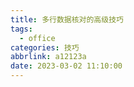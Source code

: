 ```yaml
---
title: 多行数据核对的高级技巧
tags:
  - office
categories: 技巧
abbrlink: a12123a
date: 2023-03-02 11:10:00
---
```

